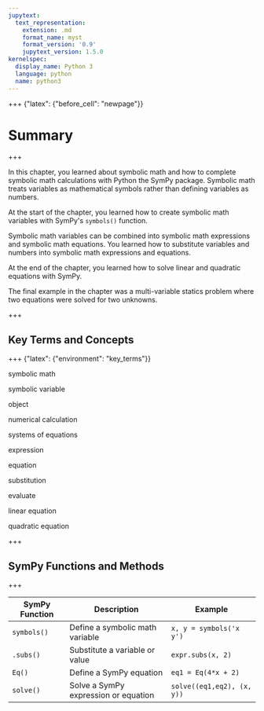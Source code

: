 ```yaml
---
jupytext:
  text_representation:
    extension: .md
    format_name: myst
    format_version: '0.9'
    jupytext_version: 1.5.0
kernelspec:
  display_name: Python 3
  language: python
  name: python3
---
```


+++ {"latex": {"before_cell": "newpage"}}

# Summary


+++

In this chapter, you learned about symbolic math and how to complete symbolic math calculations with Python the SymPy package. Symbolic math treats variables as mathematical symbols rather than defining variables as numbers.

At the start of the chapter, you learned how to create symbolic math variables with SymPy's ```symbols()``` function.

Symbolic math variables can be combined into symbolic math expressions and symbolic math equations. You learned how to substitute variables and numbers into symbolic math expressions and equations.

At the end of the chapter, you learned how to solve linear and quadratic equations with SymPy.

The final example in the chapter was a multi-variable statics problem where two equations were solved for two unknowns.

+++

## Key Terms and Concepts

+++ {"latex": {"environment": "key_terms"}}

symbolic math

symbolic variable

object

numerical calculation

systems of equations

expression

equation

substitution

evaluate

linear equation

quadratic equation

+++

## SymPy Functions and Methods

+++

| SymPy Function | Description | Example |
| --- | --- | --- |
| ```symbols()``` | Define a symbolic math variable | ```x, y = symbols('x y')``` |
| ```.subs()``` | Substitute a variable or value | ```expr.subs(x, 2)``` |
| ```Eq()``` | Define a SymPy equation | ```eq1 = Eq(4*x + 2)``` |
| ```solve()``` | Solve a SymPy expression or equation | ```solve((eq1,eq2), (x, y))``` |

```{code-cell} ipython3

```

